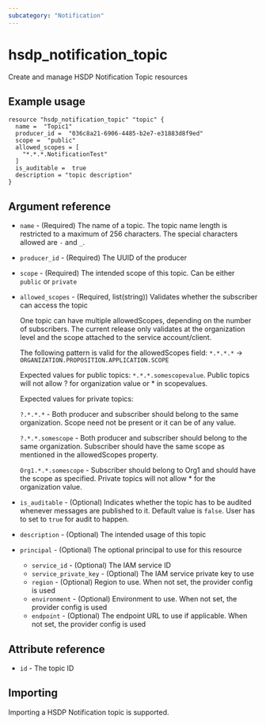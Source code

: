 ```yaml
---
subcategory: "Notification"
---
```


# hsdp_notification_topic

Create and manage HSDP Notification Topic resources

## Example usage

```hcl
resource "hsdp_notification_topic" "topic" {
  name =  "Topic1"
  producer_id =  "036c8a21-6906-4485-b2e7-e31883d8f9ed"
  scope =  "public"
  allowed_scopes = [
    "*.*.*.NotificationTest"
  ]
  is_auditable =  true
  description = "topic description"
}
```

## Argument reference

* `name` - (Required) The name of a topic. The topic name length is restricted to a maximum of 256 characters. The special characters allowed are `-` and `_`.
* `producer_id` - (Required) The UUID of the producer
* `scope` - (Required) The intended scope of this topic. Can be either `public` or `private`
* `allowed_scopes` - (Required, list(string)) Validates whether the subscriber can access the topic

  One topic can have multiple allowedScopes, depending on the number of subscribers. The current release only validates at the organization level and the scope attached to the service account/client.

  The following pattern is valid for the allowedScopes field:
`*.*.*.*` -> `ORGANIZATION.PROPOSITION.APPLICATION.SCOPE`

  Expected values for public topics: `*.*.*.somescopevalue`. Public topics will not allow ? for organization value or * in scopevalues.

  Expected values for private topics:

  `?.*.*.*` - Both producer and subscriber should belong to the same organization. Scope need not be present or it can be of any value.

  `?.*.*.somescope` - Both producer and subscriber should belong to the same organization. Subscriber should have the same scope as mentioned in the allowedScopes property.

  `Org1.*.*.somescope` - Subscriber should belong to Org1 and should have the scope as specified.
Private topics will not allow * for the organization value.

* `is_auditable` - (Optional) Indicates whether the topic has to be audited whenever messages are published to it. Default value is `false`. User has to set to `true` for audit to happen.
* `description` - (Optional) The intended usage of this topic
* `principal` - (Optional) The optional principal to use for this resource
  * `service_id` - (Optional) The IAM service ID
  * `service_private_key` - (Optional) The IAM service private key to use
  * `region` - (Optional) Region to use. When not set, the provider config is used
  * `environment` - (Optional) Environment to use. When not set, the provider config is used
  * `endpoint` - (Optional) The endpoint URL to use if applicable. When not set, the provider config is used

## Attribute reference

* `id` - The topic ID

## Importing

Importing a HSDP Notification topic is supported.
